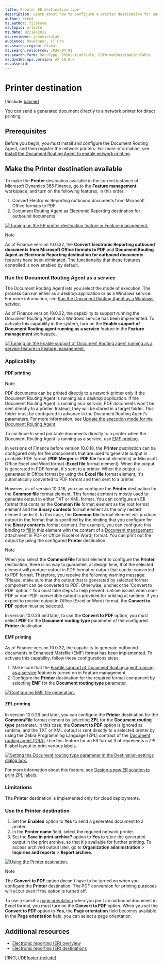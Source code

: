 ```yaml
---
title: Printer ER destination type
description: Learn about how to configure a printer destination for each FOLDER or FILE component of an Electronic reporting (ER) format.
author: kfend
ms.author: filatovm
ms.topic: article
ms.date: 02/14/2022
ms.reviewer: johnmichalak
audience: Developer, IT Pro
ms.search.region: Global
ms.search.validFrom: 2020-04-01
ms.search.form: DocuType, ERSolutionTable, ERFormatDestinationTable
ms.dyn365.ops.version: AX 10.0.9
ms.assetid: 
---
```


# <a name="PrinterDestinationType"></a>Printer destination

[!include [banner](../includes/banner.md)]

You can send a generated document directly to a network printer for direct printing.

## Prerequisites

Before you begin, you must install and configure the Document Routing Agent, and then register the network printers. For more information, see [Install the Document Routing Agent to enable network printing](./install-document-routing-agent.md).

## Make the Printer destination available

To make the **Printer** destination available in the current instance of Microsoft Dynamics 365 Finance, go to the **Feature management** workspace, and turn on the following features, in this order:

1. Convert Electronic Reporting outbound documents from Microsoft Office formats to PDF
2. Document Routing Agent as Electronic Reporting destination for outbound documents

[![Turning on the ER printer destination feature in Feature management.](./media/ER_Destinations-EnablePrinterDestinationFeature.png)](./media/ER_Destinations-EnablePrinterDestinationFeature.png)

> [!NOTE]
> As of Finance version 10.0.32, the **Convert Electronic Reporting outbound documents from Microsoft Office formats to PDF** and **Document Routing Agent as Electronic Reporting destination for outbound documents** features have been eliminated. The functionality that these features controlled is now enabled by default.

### Run the Document Routing Agent as a service

The Document Routing Agent lets you select the mode of execution. The process can run either as a desktop application or as a Windows service. For more information, see [Run the Document Routing Agent as a Windows service](run-document-routing-agent-as-windows-service.md).

<a name="DRAservice"></a>As of Finance version 10.0.32, the capability to support running the Document Routing Agent as a Windows service has been implemented. To activate this capability in the system, turn on the **Enable support of Document Routing agent running as a service** feature in the **Feature management** workspace.

[![Turning on the Enable support of Document Routing agent running as a service feature in Feature management.](./media/ER_Destinations-EnableDRAasService.jpg)](./media/ER_Destinations-EnableDRAasService.jpg)

### Applicability

#### PDF printing

> [!NOTE]
> PDF documents can be printed directly to a network printer only if the Document Routing Agent is running as a desktop application. If the Document Routing Agent is running as a service, PDF documents won't be sent directly to a printer. Instead, they will be stored in a target folder. This folder must be configured in advance in the Document Routing Agent's parameters. For more information, see [Update the execution mode for the Document Routing Agent](run-document-routing-agent-as-windows-service.md#update-the-execution-mode-for-the-document-routing-agent).
>
> To continue to send printable documents directly to a printer when the Document Routing Agent is running as a service, use [EMF printing](#EMFprinting).

In versions of Finance before version 10.0.18, the **Printer** destination can be configured only for file components that are used to generate output in printable PDF format (**PDF Merger** or **PDF file** format elements) or Microsoft Office Excel and Word format (**Excel file** format element). When the output is generated in PDF format, it's sent to a printer. When the output is generated in Office format by using the **Excel file** format element, it's automatically converted to PDF format and then sent to a printer.

However, as of version 10.0.18, you can configure the **Printer** destination for the **Common file** format element. This format element is mostly used to generate output in either TXT or XML format. You can configure an ER format that contains the **Common file** format element as the root format element and the **Binary contents** format element as the only nested element under it. In this case, the **Common file** format element will produce output in the format that is specified by the binding that you configure for the **Binary contents** format element. For example, you can configure this binding to [fill in](tasks/er-document-management-files-5.md#modify-the-format-to-populate-attachments-into-generating-messages-in-binary-format) this element with the content of a [Document management](../../fin-ops/organization-administration/configure-document-management.md) attachment in PDF or Office (Excel or Word) format. You can print out the output by using the configured **Printer** destination. 

> [!NOTE]
> When you select the **Common\\File** format element to configure the **Printer** destination, there is no way to guarantee, at design time, that the selected element will produce output in PDF format or output that can be converted to PDF format. Therefore, you receive the following warning message: "Please, make sure that the output that is generated by selected format component can be converted to PDF. Otherwise, uncheck the 'Convert to PDF' option." You must take steps to help prevent runtime issues when non-PDF or non-PDF-convertible output is provided for printing at runtime. If you expect to receive output in Office (Excel or Word) format, the **Convert to PDF** option must be selected.
>
> In version 10.0.26 and later, to use the **Convert to PDF** option, you must select **PDF** for the **Document routing type** parameter of the configured **Printer** destination.

#### <a name="EMFprinting"></a>EMF printing

As of Finance version 10.0.32, the capability to generate outbound documents in Enhanced Metafile (EMF) format has been implemented. To activate this capability, follow these configurations steps.

1. Make sure that the [Enable support of Document Routing agent running as a service](#DRAservice) feature is turned on in Feature management.
2. Configure the **Printer** destination for the required format component by selecting **EMF** for the **Document routing type** parameter.

[![Configuring EMF file generation.](./media/ER_Destinations-EMF.jpg)](./media/ER_Destinations-EMF.jpg)

#### ZPL printing

In version 10.0.26 and later, you can configure the **Printer** destination for the **Common\\File** format element by selecting **ZPL** for the **Document routing type** parameter. In this case, the **Convert to PDF** option is ignored at runtime, and the TXT or XML output is sent directly to a selected printer by using the Zebra Programming Language (ZPL) contract of the [Document routing agent (DRA)](install-document-routing-agent.md). Use this feature for an ER format that represents a ZPL II label layout to print various labels.

[![Setting the Document routing type parameter in the Destination settings dialog box.](./media/ER_Destinations-SetDocumentRoutingType.png)](./media/ER_Destinations-SetDocumentRoutingType.png)

For more information about this feature, see [Design a new ER solution to print ZPL labels](er-design-zpl-labels.md).

### Limitations

The **Printer** destination is implemented only for cloud deployments.

### Use the Printer destination

1. Set the **Enabled** option to **Yes** to send a generated document to a printer.
2. In the **Printer name** field, select the required network printer.
3. Set the **Save in print archive?** option to **Yes** to store the generated output in the print archive, so that it's available for further printing. To access archived output later, go to **Organization administration** \> **Inquiries and reports** \> **Report archive**.

[![Using the Printer destination.](./media/ER_Destinations-PrinterDestination.png)](./media/ER_Destinations-PrinterDestination.png)

> [!NOTE]
> The **Convert to PDF** option doesn't have to be turned on when you configure the **Printer** destination. The PDF conversion for printing purposes will occur even if the option is turned off.

To use a specific [page orientation](electronic-reporting-destinations.md#SelectPdfPageOrientation) when you print an outbound document in Excel format, you must turn on the **Convert to PDF** option. When you set the **Convert to PDF** option to **Yes**, the **Page orientation** field becomes available. In the **Page orientation** field, you can select a page orientation.

## Additional resources

- [Electronic reporting (ER) overview](general-electronic-reporting.md)
- [Electronic reporting (ER) destinations](electronic-reporting-destinations.md)


[!INCLUDE[footer-include](../../../includes/footer-banner.md)]
